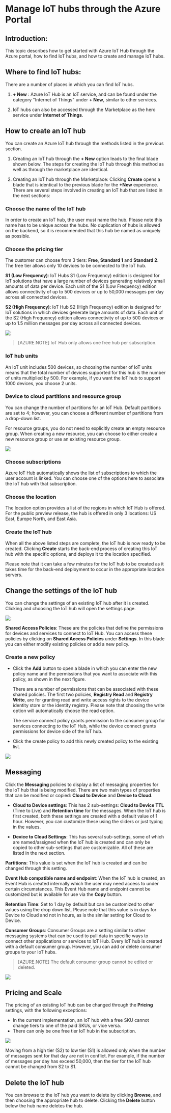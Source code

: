 <properties
 pageTitle="Manage Azure IoT Hubs through Azure portal | Microsoft Azure"
 description="An overview of how to create and manage Azure IoT Hubs through the Azure Portal"
 services="iot-hub"
 documentationCenter=".net"
 authors="nasing"
 manager="timlt"
 editor=""/>

<tags
 ms.service="azure-iot"
 ms.devlang="na"
 ms.topic="article"
 ms.tgt_pltfrm="na"
 ms.workload="tbd"
 ms.date="09/29/2015"
 ms.author="nasing"/>

# Manage IoT hubs through the Azure Portal

## Introduction:

This topic describes how to get started with Azure IoT Hub through the Azure portal, how to find IoT hubs, and how to create and manage IoT hubs.

## Where to find IoT hubs:

There are a number of places in which you can find IoT hubs.

1. **+ New** : Azure IoT Hub is an IoT service, and can be found under the category "Internet of Things" under **+ New**, similar to other services.

2. IoT hubs can also be accessed through the Marketplace as the hero service under **Internet of Things**.

## How to create an IoT hub

You can create an Azure IoT hub through the methods listed in the previous section.

1. Creating an IoT hub through the **+ New** option leads to the final blade shown below. The steps for creating the IoT hub through this method as well as through the marketplace are identical.

2. Creating an IoT hub through the Marketplace: Clicking **Create** opens a blade that is identical to the previous blade for the **+New** experience. There are several steps involved in creating an IoT hub that are listed in the next sections: 

### Choose the name of the IoT hub

In order to create an IoT hub, the user must name the hub. Please note this name has to be unique across the hubs. No duplication of hubs is allowed on the backend, so it is recommended that this hub be named as uniquely as possible.

### Choose the pricing tier 

The customer can choose from 3 tiers: **Free**, **Standard 1** and **Standard 2**. The free tier allows only 10 devices to be connected to the IoT hub. 

**S1 (Low Frequency)**: IoT Hubs S1 (Low Frequency) edition is designed for IoT solutions that have a large number of devices generating relatively small amounts of data per device. Each unit of the S1 (Low Frequency) edition allows connectivity of up to 500 devices or up to 50,000 messages per day across all connected devices.

**S2 (High Frequency)**: IoT Hub S2 (High Frequency) edition is designed for IoT solutions in which devices generate large amounts of data. Each unit of the S2 (High Frequency) edition allows connectivity of up to 500 devices or up to 1.5 million messages per day across all connected devices.  
 
![][4]

> [AZURE.NOTE] IoT Hub only allows one free hub per subscription.

### IoT hub units 

An IoT unit includes 500 devices, so choosing the number of IoT units means that the total number of devices supported for this hub is the number of units multiplied by 500. For example, if you want the IoT hub to support 1000 devices, you choose 2 units.

### Device to cloud partitions and resource group 

You can change the number of partitions for an IoT Hub. Default partitions are set to 4; however, you can choose a different number of partitions from a drop-down list.

For resource groups, you do not need to explicitly create an empty resource group. When creating a new resource, you can choose to either create a new resource group or use an existing resource group. 

![][5]

### Choose subscriptions 

Azure IoT Hub automatically shows the list of subscriptions to which the user account is linked. You can choose one of the options here to associate the IoT hub with that subscription.

### Choose the location

The location option provides a list of the regions in which IoT Hub is offered. For the public preview release, the hub is offered in only 3 locations: US East, Europe North, and East Asia. 

### Create the IoT hub

When all the above listed steps are complete, the IoT hub is now ready to be created. Clicking **Create** starts the back-end process of creating this IoT hub with the specific options, and deploys it to the location specified.

Please note that it can take a few minutes for the IoT hub to be created as it takes time for the back-end deployment to occur in the appropriate location servers.

## Change the settings of the IoT hub

You can change the settings of an existing IoT hub after it is created. Clicking and choosing the IoT hub will open the settings page.

![][8]

**Shared Access Policies**: These are the policies that define the permissions for devices and services to connect to IoT Hub. You can access these policies by clicking on **Shared Access Policies** under **Settings**. In this blade you can either modify existing policies or add a new policy.

### Create a new policy
 
- Click the **Add** button to open a blade in which you can enter the new policy name and the permissions that you want to associate with this policy, as shown in the next figure.
 
	There are a number of permissions that can be associated with these shared policies. The first two policies, **Registry Read** and **Registry Write**, are for granting read and write access rights to the device identity store or the identity registry. Please note that choosing the write option will automatically choose the read option.

 	The service connect policy grants permission to the consumer group for services connecting to the IoT Hub, while the device connect grants permissions for device side of the IoT hub. 
     
- Click the create policy to add this newly created policy to the existing list.

![][10]

## Messaging 

Click the **Messaging** policies to display a list of messaging properties for the IoT hub that is being modified. There are two main types of properties that can be modified or copied: **Cloud to Device** and **Device to Cloud**.

- **Cloud to Device settings**: This has 2 sub-settings: **Cloud to Device TTL** (Time to Live) and **Retention time** for the messages. When the IoT hub is first created, both these settings are created with a default value of 1 hour. However, you can customize these using the sliders or just typing in the values.
 
- **Device to Cloud Settings**: This has several sub-settings, some of which are named/assigned when the IoT hub is created and can only be copied to other sub-settings that are customizable. All of these are listed in the next section.

**Partitions**: This value is set when the IoT hub is created and can be changed through this setting.

**Event Hub compatible name and endpoint**: When the IoT hub is created, an Event Hub is created internally which the user may need access to under certain circumstances. This Event Hub name and endpoint cannot be customized but is available for use via the **Copy** button.

**Retention Time**: Set to 1 day by default but can be customized to other values using the drop down list. Please note that this value is in days for Device to Cloud and not in hours, as is the similar setting for Cloud to Device.

**Consumer Groups**: Consumer Groups are a setting similar to other messaging systems that can be used to pull data in specific ways to connect other applications or services to IoT Hub. Every IoT hub is created with a default consumer group. However, you can add or delete consumer groups to your IoT hubs.

> [AZURE.NOTE] The default consumer group cannot be edited or deleted.

![][11]

## Pricing and Scale

The pricing of an existing IoT hub can be changed through the **Pricing** settings, with the following exceptions:

- In the current implementation, an IoT hub with a free SKU cannot change tiers to one of the paid SKUs, or vice versa.
- There can only be one free tier IoT hub in the subscription.

![][12]

Moving from a high tier (S2) to low tier (S1) is allowed only when the number of messages sent for that day are not in conflict. For example, if the number of messages per day has exceed 50,000, then the tier for the IoT hub cannot be changed from S2 to S1.

## Delete the IoT hub

You can browse to the IoT hub you want to delete by clicking **Browse**, and then choosing the appropriate hub to delete. Clicking the **Delete** button below the hub name deletes the hub.

  
  [4]: ./media/iot-hub-manage-through-portal/create-iothub.png
  [5]: ./media/iot-hub-manage-through-portal/location.png
  [8]: ./media/iot-hub-manage-through-portal/portal-settings.png
  [10]: ./media/iot-hub-manage-through-portal/shared-access-policies.png
  [11]: ./media/iot-hub-manage-through-portal/messaging-settings.png
  [12]: ./media/iot-hub-manage-through-portal/pricing-error.png
